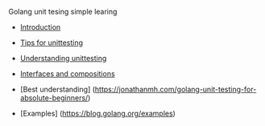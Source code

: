  Golang unit tesing simple learing
 
 * [Introduction](https://www.golang-book.com/books/intro/12)

 * [Tips for unittesting](https://medium.com/@matryer/5-simple-tips-and-tricks-for-writing-unit-tests-in-golang-619653f90742)

 * [Understanding unittesting](https://golang.org/pkg/testing/)
 
 * [Interfaces and compositions](https://nathanleclaire.com/blog/2015/10/10/interfaces-and-composition-for-effective-unit-testing-in-golang/)
 
 * [Best understanding] (https://jonathanmh.com/golang-unit-testing-for-absolute-beginners/)
  
 * [Examples] (https://blog.golang.org/examples)
